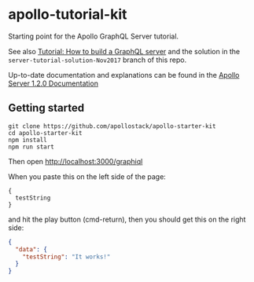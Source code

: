 # apollo-tutorial-kit

Starting point for the Apollo GraphQL Server tutorial.

See also [Tutorial: How to build a GraphQL server](https://medium.com/apollo-stack/tutorial-building-a-graphql-server-cddaa023c035#.wy5h1htxs) and the solution in the `server-tutorial-solution-Nov2017` branch of this repo.

Up-to-date documentation and explanations can be found in the [Apollo Server 1.2.0 Documentation](https://www.apollographql.com/docs/apollo-server/)

## Getting started

```
git clone https://github.com/apollostack/apollo-starter-kit
cd apollo-starter-kit
npm install
npm run start
```

Then open [http://localhost:3000/graphiql](http://localhost:3000/graphiql)

When you paste this on the left side of the page:

```
{
  testString
}
```

and hit the play button (cmd-return), then you should get this on the right side:

```json
{
  "data": {
    "testString": "It works!"
  }
}
```
